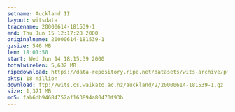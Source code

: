 ```yaml
---
setname: Auckland II
layout: witsdata
tracename: 20000614-181539-1
end: Thu Jun 15 12:17:28 2000
originalname: 20000614-181539-1
gzsize: 546 MB
len: 18:01:50
start: Wed Jun 14 18:15:39 2000
totalwirelen: 5,632 MB
ripedownload: https://data-repository.ripe.net/datasets/wits-archive/pma/long/auck/2//20000614-181539-1.gz
pkts: 18 million
download: ftp://wits.cs.waikato.ac.nz/auckland/2/20000614-181539-1.gz
size: 1,371 MB
md5: fab6db94684752af163894a80470f93b
---
```

